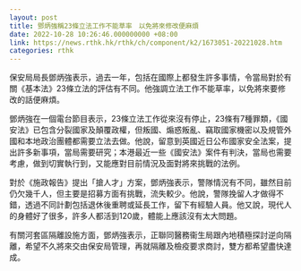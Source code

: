```yaml
---
layout: post
title: 鄧炳強稱23條立法工作不能草率　以免將來修改便麻煩
date: 2022-10-28 10:26:46.000000000 +08:00
link: https://news.rthk.hk/rthk/ch/component/k2/1673051-20221028.htm
categories: rthk
---
```


保安局局長鄧炳強表示，過去一年，包括在國際上都發生許多事情，令當局對於有關《基本法》23條立法的評估有不同。他強調立法工作不能草率，以免將來要修改的話便麻煩。

鄧炳強在一個電台節目表示，23條立法工作從來沒有停止，23條有7種罪類，《國安法》已包含分裂國家及顛覆政權，但叛國、煽惑叛亂、竊取國家機密以及規管外國和本地政治團體都需要立法去做。他說，留意到英國近日公布國家安全法案，提出許多新事項，當局需要研究；本港最近一些《國安法》案件有判決，當局也需要考慮，做到切實執行到，又能應對目前情況及面對將來挑戰的法例。

對於《施政報告》提出「搶人才」方案，鄧炳強表示，警隊情況有不同，雖然目前仍欠幾千人，但主要是招募方面有挑戰，流失較少。他說，警隊挽留人才做得不錯，透過不同計劃包括退休後重聘或延長工作，留下有經驗人員。他又說，現代人的身體好了很多，許多人都活到120歲，體能上應該沒有太大問題。

有關河套區隔離設施方面，鄧炳強表示，正聯同醫務衞生局跟內地積極探討逆向隔離，希望不久將來交由保安局管理，再就隔離及檢疫要求商討，雙方都希望盡快達成。
